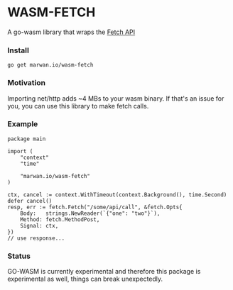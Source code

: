 # WASM-FETCH
 A go-wasm library that wraps the [Fetch API](https://developer.mozilla.org/en-US/docs/Web/API/Fetch_API)

### Install
`go get marwan.io/wasm-fetch`

### Motivation
Importing net/http adds ~4 MBs to your wasm binary. If that's an issue for you, you can use this
library to make fetch calls.


### Example

```golang
package main

import (
    "context"
    "time"

    "marwan.io/wasm-fetch"
)

ctx, cancel := context.WithTimeout(context.Background(), time.Second)
defer cancel()
resp, err := fetch.Fetch("/some/api/call", &fetch.Opts{
    Body:   strings.NewReader(`{"one": "two"}`),
    Method: fetch.MethodPost,
    Signal: ctx,
})
// use response...
```


### Status
GO-WASM is currently experimental and therefore this package is experimental as well, things can break unexpectedly. 